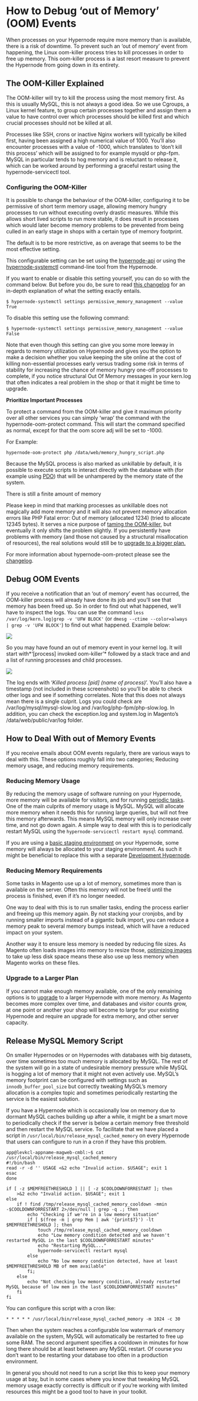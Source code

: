 <!-- source: https://support.hypernode.com/en/troubleshooting/performance/how-to-debug-out-of-memory-oom-events/ -->
# How to Debug ‘out of Memory’ (OOM) Events

When processes on your Hypernode require more memory than is available, there is a risk of downtime. To prevent such an ‘out of memory’ event from happening, the Linux oom-killer process tries to kill processes in order to free up memory. This oom-killer process is a last resort measure to prevent the Hypernode from going down in its entirety.


The OOM-Killer Explained
------------------------

The OOM-killer will try to kill the process using the most memory first. As this is usually MySQL, this is not always a good idea. So we use Cgroups, a Linux kernel feature, to group certain processes together and assign them a value to have control over which processes should be killed first and which crucial processes should not be killed at all.

Processes like SSH, crons or inactive Nginx workers will typically be killed first, having been assigned a high numerical value of 1000. You’ll also encounter processes with a value of -1000, which translates to ‘don’t kill this process’ which will be assigned to for example mysqld or php-fpm. MySQL in particular tends to hog memory and is reluctant to release it, which can be worked around by performing a graceful restart using the hypernode-servicectl tool.

### Configuring the OOM-Killer

It is possible to change the behaviour of the OOM-killer, configuring it to be permissive of short term memory usage, allowing memory hungry processes to run without executing overly drastic measures. While this allows short lived scripts to run more stable, it does result in processes which would later become memory problems to be prevented from being culled in an early stage in shops with a certain type of memory footprint.

The default is to be more restrictive, as on average that seems to be the most effective setting.

This configurable setting can be set using the [hypernode-api](https://community.hypernode.io/#/Documentation/hypernode-api/README) or using the [hypernode-systemctl](https://community.hypernode.io/#/Documentation/hypernode-api/settings/README) command-line tool from the Hypernode.

If you want to enable or disable this setting yourself, you can do so with the command below. But before you do, be sure to read [this changelog](https://changelog.hypernode.com/changelog/release-5874-better-out-of-memory-pattern-detection-for-preventive-non-essential-process-slaying/) for an in-depth explanation of what the setting exactly entails.

```nginx
$ hypernode-systemctl settings permissive_memory_management --value True
```
To disable this setting use the following command:

```nginx
$ hypernode-systemctl settings permissive_memory_management --value False
```
Note that even though this setting can give you some more leeway in regards to memory utilization on Hypernode and gives you the option to make a decision whether you value keeping the site online at the cost of killing non-essential processes early versus trading some risk in terms of stability for increasing the chance of memory hungry one-off processes to complete, if you notice structural Out Of Memory messages in your kern.log that often indicates a real problem in the shop or that it might be time to upgrade.

**Prioritize Important Processes**

To protect a command from the OOM-killer and give it maximum priority over all other services you can simply ‘wrap’ the command with the hypernode-oom-protect command. This will start the command specified as normal, except for that the oom score adj will be set to -1000.

For Example:

`hypernode-oom-protect php /data/web/memory_hungry_script.php`

Because the MySQL process is also marked as unkillable by default, it is possible to execute scripts to interact directly with the database with (for example using [PDO](http://php.net/manual/en/ref.pdo-mysql.php)) that will be unhampered by the memory state of the system.

There is still a finite amount of memory

Please keep in mind that marking processes as unkillable does not magically add more memory and it will also not prevent memory allocation errors like PHP Fatal error: Out of memory (allocated 1234) (tried to allocate 12345 bytes). It serves a nice purpose of [taming the OOM-killer](https://lwn.net/Articles/317814/), but eventually it only shifts the problem slightly. If you persistently have problems with memory (and those not caused by a structural misallocation of resources), the real solutions would still be to [upgrade to a bigger plan.](https://www.hypernode.com/magento-hosting-plans/)

For more information about hypernode-oom-protect please see the [changelog](https://changelog.hypernode.com/changelog/release-6202-mark-processes-as-unkillable-when-out-of-memory/).

Debug OOM Events
----------------

If you receive a notification that an ‘out of memory’ event has occurred, the OOM-killer process will already have done its job and you’ll see that memory has been freed up. So in order to find out what happened, we’ll have to inspect the logs. You can use the command `less /var/log/kern.log|grep -v 'UFW BLOCK'` (or `dmesg --ctime --color=always | grep -v 'UFW BLOCK'`) to find out what happened. Example below:

![](_res/9nkno19vwnKiKurVVTlGYteTtH2vlIt8Zg.png)

So you may have found an out of memory event in your kernel log. It will start with*‘[process] invoked oom-killer’* followed by a stack trace and and a list of running processes and child processes.

![](_res/QkACqkfX9oGO8bG9aiI_9pxiFKopQSXimw.png)

The log ends with ‘*Killed process [pid] (name of process)*’. You’ll also have a timestamp (not included in these screenshots) so you’ll be able to check other logs and see if something correlates. Note that this does not always mean there is a single culprit. Logs you could check are /var/log/mysql/mysql-slow.log and /var/log/php-fpm/php-slow.log. In addition, you can check the exception.log and system.log in Magento’s /data/web/public/var/log folder.

How to Deal With out of Memory Events
-------------------------------------

If you receive emails about OOM events regularly, there are various ways to deal with this. These options roughly fall into two categories; Reducing memory usage, and reducing memory requirements. 

### Reducing Memory Usage

By reducing the memory usage of software running on your Hypernode, more memory will be available for visitors, and for running [periodic tasks](https://support.hypernode.com/knowledgebase/configure-cronjobs-on-hypernode/). One of the main culprits of memory usage is MySQL. MySQL will allocate more memory when it needs this for running large queries, but will not free this memory afterwards. This means MySQL memory will only increase over time, and not go down again. A simple way to deal with this is to periodically restart MySQL using the `hypernode-servicectl restart mysql` command.

If you are using a [basic staging environment](https://support.hypernode.com/knowledgebase/using-a-basic-staging-environment-magento2/) on your Hypernode, some memory will always be allocated to your staging environment. As such it might be beneficial to replace this with a separate [Development Hypernode](https://support.hypernode.com/knowledgebase/development-plans-for-your-magento-shop/).

### Reducing Memory Requirements

Some tasks in Magento use up a lot of memory, sometimes more than is available on the server. Often this memory will not be free’d until the process is finished, even if it’s no longer needed.

One way to deal with this is to run smaller tasks, ending the process earlier and freeing up this memory again. By not stacking your cronjobs, and by running smaller imports instead of a gigantic bulk import, you can reduce a memory peak to several memory bumps instead, which will have a reduced impact on your system.

Another way it to ensure less memory is needed by reducing file sizes. As Magento often loads images into memory to resize those, [optimizing images](https://support.hypernode.com/knowledgebase/magento-image-optimization-howto/) to take up less disk space means these also use up less memory when Magento works on these files.

### Upgrade to a Larger Plan

If you cannot make enough memory available, one of the only remaining options is to [upgrade](https://www.hypernode.com/magento-hosting-plans/) to a larger Hypernode with more memory. As Magento becomes more complex over time, and databases and visitor counts grow, at one point or another your shop will become to large for your existing Hypernode and require an upgrade for extra memory, and other server capacity.

Release MySQL Memory Script
---------------------------

On smaller Hypernodes or on Hypernodes with databases with big datasets, over time sometimes too much memory is allocated by MySQL. The rest of the system will go in a state of undesirable memory pressure while MySQL is hogging a lot of memory that it might not even actively use. MySQL’s memory footprint can be configured with settings such as `innodb_buffer_pool_size` but correctly tweaking MySQL’s memory allocation is a complex topic and sometimes periodically restarting the service is the easiest solution.

If you have a Hypernode which is occasionally low on memory due to dormant MySQL caches building up after a while, it might be a smart move to periodically check if the server is below a certain memory free threshold and then restart the MySQL service. To facilitate that we have placed a script in `/usr/local/bin/release_mysql_cached_memory` on every Hypernode that users can configure to run in a cron if they have this problem.

```nginx
app@levkcl-appname-magweb-cmbl:~$ cat /usr/local/bin/release_mysql_cached_memory
#!/bin/bash
read -r -d '' USAGE <&2 echo "Invalid action. $USAGE"; exit 1
esac
done

if [ -z $MEMFREETHRESHOLD ] || [ -z $COOLDOWNFORRESTART ]; then
    >&2 echo "Invalid action. $USAGE"; exit 1
else
    if ! find /tmp/release_mysql_cached_memory_cooldown -mmin -$COOLDOWNFORRESTART 2>/dev/null | grep -q .; then
        echo "Checking if we're in a low memory situation"
        if [ $(free -m | grep Mem | awk '{print$7}') -lt $MEMFREETHRESHOLD ]; then
            touch /tmp/release_mysql_cached_memory_cooldown
            echo "Low memory condition detected and we haven't restarted MySQL in the last $COOLDOWNFORRESTART minutes"
            echo "Restarting MySQL..."
            hypernode-servicectl restart mysql
        else
            echo "No low memory condition detected, have at least $MEMFREETHRESHOLD MB of mem available"
        fi;
    else
        echo "Not checking low memory condition, already restarted MySQL because of low mem in the last $COOLDOWNFORRESTART minutes"
    fi
fi
```
You can configure this script with a cron like:

```nginx
* * * * * /usr/local/bin/release_mysql_cached_memory -m 1024 -c 30

```
Then when the system reaches a configurable low watermark of memory available on the system, MySQL will automatically be restarted to free up some RAM. The second argument specifies a cooldown in minutes for how long there should be at least between any MySQL restart. Of course you don’t want to be restarting your database too often in a production environment.

In general you should not need to run a script like this to keep your memory usage at bay, but in some cases where you know that tweaking MySQL memory usage exactly correctly is difficult or if you’re working with limited resources this might be a good tool to have in your toolkit.
